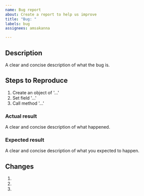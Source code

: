```yaml
---
name: Bug report
about: Create a report to help us improve
title: "Bug: "
labels: bug
assignees: amsakanna

---
```


## Description
A clear and concise description of what the bug is.

## Steps to Reproduce
1. Create an object of '...'
2. Set field '...'
3. Call method '...'

### Actual result
A clear and concise description of what happened.

### Expected result
A clear and concise description of what you expected to happen.

## Changes
1. 
2. 
3. 
